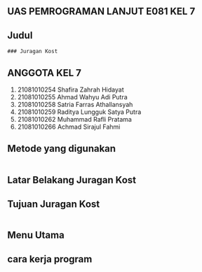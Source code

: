 ## UAS PEMROGRAMAN LANJUT E081 KEL 7

## Judul
```
### Juragan Kost
```
## ANGGOTA KEL 7
1. 21081010254 Shafira Zahrah Hidayat
2. 21081010255 Ahmad Wahyu Adi Putra
3. 21081010258 Satria Farras Athallansyah
4. 21081010259 Raditya Lungguk Satya Putra
5. 21081010262 Muhammad Rafli Pratama
6. 21081010266 Achmad Sirajul Fahmi

## Metode yang digunakan
```

```
## Latar Belakang Juragan Kost


## Tujuan Juragan Kost
```

```
## Menu Utama


## cara kerja program
```

